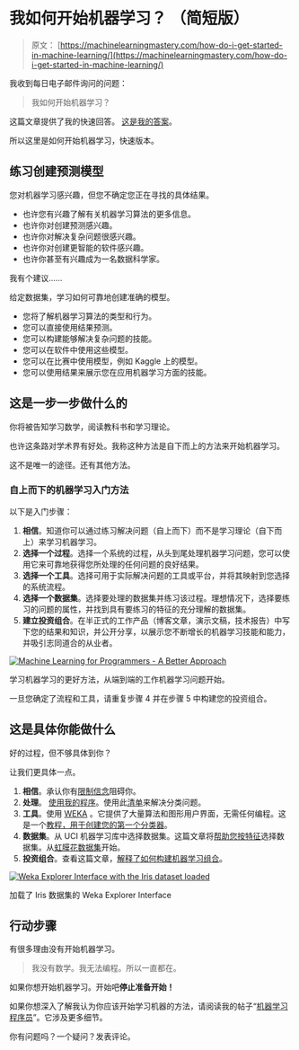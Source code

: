 # 我如何开始机器学习？ （简短版）

> 原文： [https://machinelearningmastery.com/how-do-i-get-started-in-machine-learning/](https://machinelearningmastery.com/how-do-i-get-started-in-machine-learning/)

我收到每日电子邮件询问的问题：

> 我如何开始机器学习？

这篇文章提供了我的快速回答。 [这是我的答案](http://machinelearningmastery.com/machine-learning-for-programmers/)。

所以这里是如何开始机器学习，快速版本。

## 练习创建预测模型

您对机器学习感兴趣，但您不确定您正在寻找的具体结果。

*   也许您有兴趣了解有关机器学习算法的更多信息。
*   也许你对创建预测感兴趣。
*   也许你对解决复杂问题很感兴趣。
*   也许你对创建更智能的软件感兴趣。
*   也许你甚至有兴趣成为一名数据科学家。

我有个建议......

给定数据集，学习如何可靠地创建准确的模型。

*   您将了解机器学习算法的类型和行为。
*   您可以直接使用结果预测。
*   您可以构建能够解决复杂问题的技能。
*   您可以在软件中使用这些模型。
*   您可以在比赛中使用模型，例如 Kaggle 上的模型。
*   您可以使用结果来展示您在应用机器学习方面的技能。

## 这是一步一步做什么的

你将被告知学习数学，阅读教科书和学习理论。

也许这条路对学术界有好处。我称这种方法是自下而上的方法来开始机器学习。

这不是唯一的途径。还有其他方法。

### 自上而下的机器学习入门方法

以下是入门步骤：

1.  **相信**。知道你可以通过练习解决问题（自上而下）而不是学习理论（自下而上）来学习机器学习。
2.  **选择一个过程**。选择一个系统的过程，从头到尾处理机器学习问题，您可以使用它来可靠地获得您所处理的任何问题的良好结果。
3.  **选择一个工具**。选择可用于实际解决问题的工具或平台，并将其映射到您选择的系统流程。
4.  **选择一个数据集**。选择要处理的数据集并练习该过程。理想情况下，选择要练习的问题的属性，并找到具有要练习的特征的充分理解的数据集。
5.  **建立投资组合**。在半正式的工作产品（博客文章，演示文稿，技术报告）中写下您的结果和知识，并公开分享，以展示您不断增长的机器学习技能和能力，并吸引志同道合的从业者。

[![Machine Learning for Programmers - A Better Approach](img/3cf413c8473531f22e5e8c6fc486f4a7.jpg)](https://3qeqpr26caki16dnhd19sv6by6v-wpengine.netdna-ssl.com/wp-content/uploads/2015/08/Machine-Learning-for-Programmers-A-Better-Approach-e1439699675138.png)

学习机器学习的更好方法，从端到端的工作机器学习问题开始。

一旦您确定了流程和工具，请重复步骤 4 并在步骤 5 中构建您的投资组合。

## 这是具体你能做什么

好的过程，但不够具体到你？

让我们更具体一点。

1.  **相信**。承认你有[限制信念](http://machinelearningmastery.com/what-is-holding-you-back-from-your-machine-learning-goals/)阻碍你。
2.  **处理**。 [使用我的程序](http://machinelearningmastery.com/process-for-working-through-machine-learning-problems/)。使用此[清单](http://machinelearningmastery.com/machine-learning-checklist/)来解决分类问题。
3.  **工具**。使用 [WEKA](http://machinelearningmastery.com/what-is-the-weka-machine-learning-workbench/) 。它提供了大量算法和图形用户界面，无需任何编程。这是一个[教程，用于创建您的第一个分类器](http://machinelearningmastery.com/how-to-run-your-first-classifier-in-weka/)。
4.  **数据集**。从 UCI 机器学习库中选择数据集。这篇文章将[帮助您按特征](http://machinelearningmastery.com/practice-machine-learning-with-small-in-memory-datasets-from-the-uci-machine-learning-repository/)选择数据集。从[虹膜花数据集](https://archive.ics.uci.edu/ml/datasets/Iris)开始。
5.  **投资组合**。查看这篇文章，[解释了如何构建机器学习组合](http://machinelearningmastery.com/build-a-machine-learning-portfolio/)。

[![Weka Explorer Interface with the Iris dataset loaded](img/b79e0b319fbba714230cac4458420b7e.jpg)](https://3qeqpr26caki16dnhd19sv6by6v-wpengine.netdna-ssl.com/wp-content/uploads/2014/02/weka-explorer.png)

加载了 Iris 数据集的 Weka Explorer Interface

## 行动步骤

有很多理由没有开始机器学习。

> 我没有数学。我无法编程。所以一直都在。

如果你想开始机器学习。开始吧**停止准备开始！**

如果你想深入了解我认为你应该开始学习机器的方法，请阅读我的帖子“[机器学习程序员](http://machinelearningmastery.com/machine-learning-for-programmers/)”。它涉及更多细节。

你有问题吗？一个疑问？发表评论。